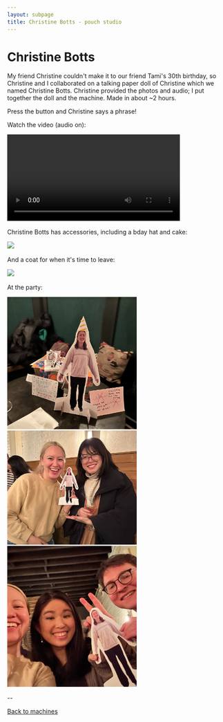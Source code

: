 ```yaml
---
layout: subpage
title: Christine Botts - pouch studio
---
```


# Christine Botts

My friend Christine couldn't make it to our friend Tami's 30th birthday, so Christine and I collaborated on a talking paper doll of Christine which we named Christine Botts. Christine provided the photos and audio; I put together the doll and the machine. Made in about ~2 hours.

Press the button and Christine says a phrase!

Watch the video (audio on):

<video src="/images/cbotts/hbd-tami-smol.mov" controls width="400"></video>

Christine Botts has accessories, including a bday hat and cake:

<img src="/images/cbotts/bdayhat.png" width="300">

And a coat for when it's time to leave:

<img src="/images/cbotts/coat.png" width="300">

At the party:

<img src="/images/cbotts/party1.png" width="300">
<img src="/images/cbotts/party2.png" width="300">
<img src="/images/cbotts/party3.png" width="300">

--

[Back to machines](/machines)
